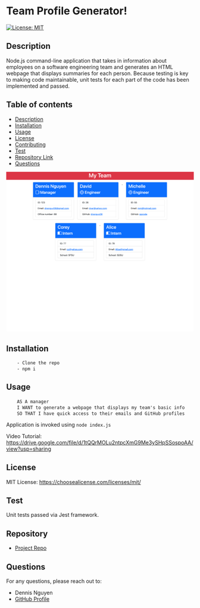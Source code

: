 # Team Profile Generator!
  [![License: MIT](https://img.shields.io/badge/License-MIT-yellow.svg)](https://opensource.org/licenses/MIT)
  ## Description 
 Node.js command-line application that takes in information about employees on a software engineering team and generates an HTML webpage that displays summaries for each person. Because testing is key to making code maintainable, unit tests for each part of the code has been implemented and passed. 
  ## Table of contents
  - [Description](#description)
  - [Installation](#installation)
  - [Usage](#usage)
  - [License](#license)
  - [Contributing](#contributing)
  - [Test](#test)
  - [Repository Link](#repository)
  - [Questions](#questions)
  
  ![team_profile_screenshot](./Assets/images/team_profile_screenshot.png)
  
  ## Installation
        - Clone the repo
        - npm i
  ## Usage
        AS A manager
        I WANT to generate a webpage that displays my team's basic info
        SO THAT I have quick access to their emails and GitHub profiles
  
  Application is invoked using `node index.js`
  
  Video Tutorial: https://drive.google.com/file/d/1tQQrMOLu2ntpcXmG9Me3ySHpSSospoAA/view?usp=sharing
  
  ## License
  MIT License: https://choosealicense.com/licenses/mit/
  ## Test
  Unit tests passed via Jest framework.
  ## Repository
  - [Project Repo](https://github.com/dnsnguy08/team_profile_generator)
  ## Questions
  For any questions, please reach out to:
  - Dennis Nguyen
  - [GitHub Profile](https://github.com/dnsnguy08)
